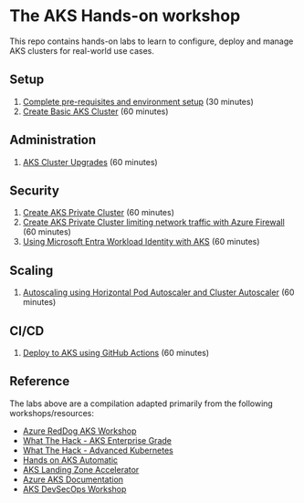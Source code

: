 # The AKS Hands-on workshop

This repo contains hands-on labs to learn to configure, deploy and manage AKS clusters for real-world use cases.

## Setup

1. [Complete pre-requisites and environment setup](environment-setup.md) (30 minutes)
1. [Create Basic AKS Cluster](aks-basic-cluster.md) (60 minutes)

## Administration

1. [AKS Cluster Upgrades](aks-cluster-upgrade.md) (60 minutes)

## Security

1. [Create AKS Private Cluster](aks-private-cluster.md) (60 minutes)
1. [Create AKS Private Cluster limiting network traffic with Azure Firewall](aks-private-cluster-firewall.md) (60 minutes)
1. [Using Microsoft Entra Workload Identity with AKS](aks-workload-identity.md) (60 minutes)

## Scaling

1. [Autoscaling using Horizontal Pod Autoscaler and Cluster Autoscaler](aks-cluster-autoscaler.md) (60 minutes)

## CI/CD

1. [Deploy to AKS using GitHub Actions](aks-github-deploy.md) (60 minutes)

## Reference

The labs above are a compilation adapted primarily from the following workshops/resources:

* [Azure RedDog AKS Workshop](https://github.com/Azure/reddog-aks-workshop)
* [What The Hack - AKS Enterprise Grade](https://github.com/microsoft/WhatTheHack/tree/master/039-AKSEnterpriseGrade)
* [What The Hack - Advanced Kubernetes](https://github.com/microsoft/WhatTheHack/tree/master/023-AdvancedKubernetes)
* [Hands on AKS Automatic](https://github.com/microsoft/hands-on-aks-automatic)
* [AKS Landing Zone Accelerator](https://github.com/Azure/AKS-Landing-Zone-Accelerator)
* [Azure AKS Documentation](https://learn.microsoft.com/en-us/azure/aks)
* [AKS DevSecOps Workshop](https://azure.github.io/AKS-DevSecOps-Workshop/)
